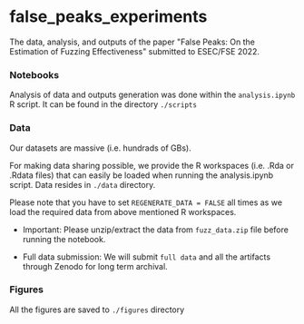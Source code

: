 # false_peaks_experiments
The data, analysis, and outputs of the paper "False Peaks: On the Estimation of Fuzzing Effectiveness" submitted to ESEC/FSE 2022.


### Notebooks
Analysis of data and outputs generation was done within the ```analysis.ipynb``` R script. 
It can be found in the directory ```./scripts``` 

### Data
Our datasets are massive (i.e. hundrads of GBs). 

For making data sharing possible, we provide the R workspaces (i.e. .Rda or .Rdata files)  that can easily be loaded when running the analysis.ipynb script. Data resides in ```./data``` directory.

Please note that you have to set ```REGENERATE_DATA = FALSE``` all times as we load the required data from above mentioned R workspaces.

- Important: 
Please unzip/extract the data from ```fuzz_data.zip``` file before running the notebook.

- Full data submission:
We will submit ```full data``` and all the artifacts through Zenodo for long term archival.

### Figures
All the figures are saved to ```./figures``` directory
